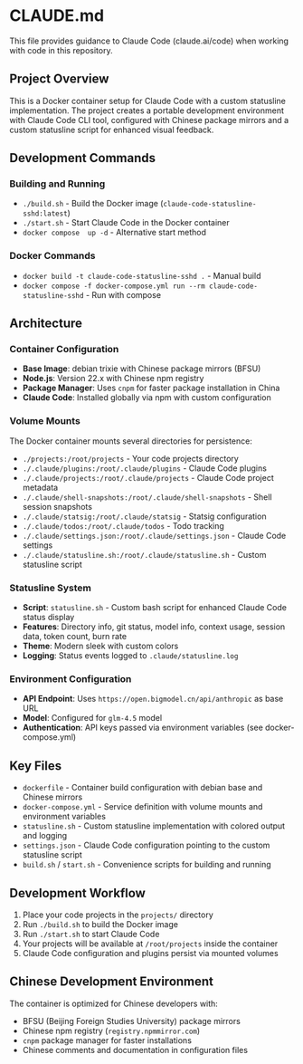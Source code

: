 # CLAUDE.md

This file provides guidance to Claude Code (claude.ai/code) when working with
code in this repository.

## Project Overview

This is a Docker container setup for Claude Code with a custom statusline
implementation. The project creates a portable development environment with
Claude Code CLI tool, configured with Chinese package mirrors and a custom
statusline script for enhanced visual feedback.

## Development Commands

### Building and Running

- `./build.sh` - Build the Docker image (`claude-code-statusline-sshd:latest`)
- `./start.sh` - Start Claude Code in the Docker container
- `docker compose  up -d` - Alternative start method

### Docker Commands

- `docker build -t claude-code-statusline-sshd .` - Manual build
- `docker compose -f docker-compose.yml run --rm claude-code-statusline-sshd` -
  Run with compose

## Architecture

### Container Configuration

- **Base Image**: debian trixie with Chinese package mirrors (BFSU)
- **Node.js**: Version 22.x with Chinese npm registry
- **Package Manager**: Uses `cnpm` for faster package installation in China
- **Claude Code**: Installed globally via npm with custom configuration

### Volume Mounts

The Docker container mounts several directories for persistence:

- `./projects:/root/projects` - Your code projects directory
- `./.claude/plugins:/root/.claude/plugins` - Claude Code plugins
- `./.claude/projects:/root/.claude/projects` - Claude Code project metadata
- `./.claude/shell-snapshots:/root/.claude/shell-snapshots` - Shell session
  snapshots
- `./.claude/statsig:/root/.claude/statsig` - Statsig configuration
- `./.claude/todos:/root/.claude/todos` - Todo tracking
- `./.claude/settings.json:/root/.claude/settings.json` - Claude Code settings
- `./.claude/statusline.sh:/root/.claude/statusline.sh` - Custom statusline
  script

### Statusline System

- **Script**: `statusline.sh` - Custom bash script for enhanced Claude Code
  status display
- **Features**: Directory info, git status, model info, context usage, session
  data, token count, burn rate
- **Theme**: Modern sleek with custom colors
- **Logging**: Status events logged to `.claude/statusline.log`

### Environment Configuration

- **API Endpoint**: Uses `https://open.bigmodel.cn/api/anthropic` as base URL
- **Model**: Configured for `glm-4.5` model
- **Authentication**: API keys passed via environment variables (see
  docker-compose.yml)

## Key Files

- `dockerfile` - Container build configuration with debian base and Chinese
  mirrors
- `docker-compose.yml` - Service definition with volume mounts and environment
  variables
- `statusline.sh` - Custom statusline implementation with colored output and
  logging
- `settings.json` - Claude Code configuration pointing to the custom statusline
  script
- `build.sh` / `start.sh` - Convenience scripts for building and running

## Development Workflow

1. Place your code projects in the `projects/` directory
2. Run `./build.sh` to build the Docker image
3. Run `./start.sh` to start Claude Code
4. Your projects will be available at `/root/projects` inside the container
5. Claude Code configuration and plugins persist via mounted volumes

## Chinese Development Environment

The container is optimized for Chinese developers with:

- BFSU (Beijing Foreign Studies University) package mirrors
- Chinese npm registry (`registry.npmmirror.com`)
- `cnpm` package manager for faster installations
- Chinese comments and documentation in configuration files
